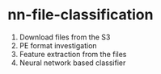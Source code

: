 # nn-file-classification
  
1. Download files from the S3
2. PE format investigation
3. Feature extraction from the files
4. Neural network based classifier
